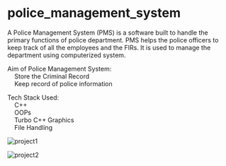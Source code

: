 # police_management_system

A Police Management System (PMS) is a software built to handle the primary functions of police department. PMS helps the police officers to keep track of all the employees and the FIRs. It is used to manage the department using computerized system.

Aim of Police Management System:   <br>
  &nbsp;&nbsp;&nbsp; Store the Criminal Record <br>
  &nbsp;&nbsp;&nbsp; Keep record of police information
   
Tech Stack Used: <br>
  &nbsp;&nbsp;&nbsp; C++ <br>
  &nbsp;&nbsp;&nbsp; OOPs <br>
  &nbsp;&nbsp;&nbsp; Turbo C++ Graphics <br>
  &nbsp;&nbsp;&nbsp; File Handling <br>
   

   
![project1](https://user-images.githubusercontent.com/88590792/226756491-eabb285d-6113-42de-8d05-ce98c0151f07.jpg)



![project2](https://user-images.githubusercontent.com/88590792/226756518-38c4485e-8977-43bd-a003-478acc48ebab.jpg)





